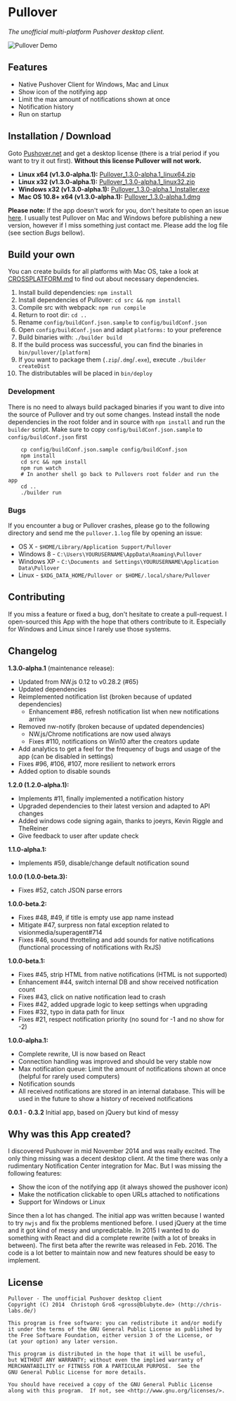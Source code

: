 # Pullover
*The unofficial multi-platform Pushover desktop client.*

![Pullover Demo](https://raw.githubusercontent.com/cgrossde/Pullover/master/res/Demo.gif)

## Features

* Native Pushover Client for Windows, Mac and Linux
* Show icon of the notifying app
* Limit the max amount of notifications shown at once
* Notification history
* Run on startup

## Installation / Download

Goto [Pushover.net](https://pushover.net/licensing) and get a desktop license (there is a trial period if you want to try it out first). **Without this license Pullover will not work.**


* **Linux x64 (v1.3.0-alpha.1):** [Pullover_1.3.0-alpha.1_linux64.zip](https://sourceforge.net/projects/pullover/files/1.3.0-alpha.1/Pullover_1.3.0-alpha.1_linux64.zip/download)
* **Linux x32 (v1.3.0-alpha.1):** [Pullover_1.3.0-alpha.1_linux32.zip](https://sourceforge.net/projects/pullover/files/1.3.0-alpha.1/Pullover_1.3.0-alpha.1_linux32.zip/download)
* **Windows x32 (v1.3.0-alpha.1):** [Pullover_1.3.0-alpha.1_Installer.exe](https://sourceforge.net/projects/pullover/files/1.3.0-alpha.1/Pullover_1.3.0-alpha.1_Installer.exe/download)
* **Mac OS 10.8+ x64 (v1.3.0-alpha.1):** [Pullover_1.3.0-alpha.1.dmg](https://sourceforge.net/projects/pullover/files/1.3.0-alpha.1/Pullover_1.3.0-alpha.1.dmg/download)

**Please note:** If the app doesn't work for you, don't hesitate to open an issue [here](https://github.com/cgrossde/Pullover/issues). I usually test Pullover on Mac and Windows before publishing a new version, however if I miss something just contact me. Please add the log file (see section *Bugs* bellow).

## Build your own
You can create builds for all platforms with Mac OS, take a look at [CROSSPLATFORM.md](CROSSPLATFORM.md) to find out about necessary dependencies.

1. Install build dependencies: `npm install`
2. Install dependencies of Pullover: `cd src && npm install`
3. Compile src with webpack: `npm run compile`
4. Return to root dir: `cd ..`
5. Rename `config/buildConf.json.sample` to `config/buildConf.json`
6. Open `config/buildConf.json` and adapt `platforms:` to your preference
7. Build binaries with: `./builder build`
8. If the build process was successful, you can find the binaries in `bin/pullover/[platform]`
9. If you want to package them (`.zip`/`.dmg`/`.exe`), execute `./builder createDist`
10. The distributables will be placed in `bin/deploy`

### Development

There is no need to always build packaged binaries if you want to dive into the source of Pullover and try out some changes. Instead install the node dependencies in the root folder and in source with `npm install` and run the `builder` script. Make sure to copy `config/buildConf.json.sample` to `config/buildConf.json` first

```Shell
    cp config/buildConf.json.sample config/buildConf.json
    npm install
    cd src && npm install
    npm run watch
    # In another shell go back to Pullovers root folder and run the app
    cd ..
    ./builder run
```

### Bugs

If you encounter a bug or Pullover crashes, please go to the following directory and send me the `pullover.1.log` file by opening an issue:

* OS X - `$HOME/Library/Application Support/Pullover`
* Windows 8 - `C:\Users\YOURUSERNAME\AppData\Roaming\Pullover`
* Windows XP - `C:\Documents and Settings\YOURUSERNAME\Application Data\Pullover`
* Linux - `$XDG_DATA_HOME/Pullover or $HOME/.local/share/Pullover`

## Contributing

If you miss a feature or fixed a bug, don't hesitate to create a pull-request. I open-sourced this App with the hope that others contribute to it. Especially for Windows and Linux since I rarely use those systems.

## Changelog

**1.3.0-alpha.1** (maintenance release):

* Updated from NW.js 0.12 to v0.28.2 (#65)
* Updated dependencies
* Reimplemented notification list (broken because of updated dependencies)
  * Enhancement #86, refresh notification list when new notifications arrive
* Removed nw-notify (broken because of updated dependencies)
  * NW.js/Chrome notifications are now used always
  * Fixes #110, notifications on Win10 after the creators update
* Add analytics to get a feel for the frequency of bugs and usage of the app (can be disabled in settings)
* Fixes #96, #106, #107, more resilient to network errors
* Added option to disable sounds

**1.2.0 (1.2.0-alpha.1):**

* Implements #11, finally implemented a notification history
* Upgraded dependencies to their latest version and adapted to API changes
* Added windows code signing again, thanks to joeyrs, Kevin Riggle and TheReiner
* Give feedback to user after update check

**1.1.0-alpha.1:**

* Implements #59, disable/change default notification sound

**1.0.0 (1.0.0-beta.3):**

* Fixes #52, catch JSON parse errors

**1.0.0-beta.2:**

* Fixes #48, #49, if title is empty use app name instead
* Mitigate #47, surpress non fatal exception related to visionmedia/superagent#714
* Fixes #46, sound throtteling and add sounds for native notifications (functional processing of notifications with RxJS)

**1.0.0-beta.1:**

* Fixes #45, strip HTML from native notifications (HTML is not supported)
* Enhancement #44, switch internal DB and show received notification count
* Fixes #43, click on native notification lead to crash
* Fixes #42, added upgrade logic to keep settings when upgrading
* Fixes #32, typo in data path for linux
* Fixes #21, respect notification priority (no sound for -1 and no show for -2)

**1.0.0-alpha.1:**

* Complete rewrite, UI is now based on React
* Connection handling was improved and should be very stable now
* Max notification queue: Limit the amount of notifications shown at once (helpful for rarely used computers)
* Notification sounds
* All received notifications are stored in an internal database. This will be used in the future to show a history of received notifications

**0.0.1** - **0.3.2** Initial app, based on jQuery but kind of messy

## Why was this App created?

I discovered Pushover in mid November 2014 and was really excited. The only thing missing was a decent desktop client. At the time there was only a rudimentary Notification Center integration for Mac. But I was missing the following features:

* Show the icon of the notifying app (it always showed the pushover icon)
* Make the notification clickable to open URLs attached to notifications
* Support for Windows or Linux

Since then a lot has changed. The initial app was written because I wanted to try `nwjs` and fix the problems mentioned before. I used jQuery at the time and it got kind of messy and unpredictable. In 2015 I wanted to do something with React and did a complete rewrite (with a lot of breaks in between). The first beta after the rewrite was released in Feb. 2016. The code is a lot better to maintain now and new features should be easy to implement.

## License

    Pullover - The unofficial Pushover desktop client
    Copyright (C) 2014  Christoph Groß <gross@blubyte.de> (http://chris-labs.de/)
    
    This program is free software: you can redistribute it and/or modify
    it under the terms of the GNU General Public License as published by
    the Free Software Foundation, either version 3 of the License, or
    (at your option) any later version.
    
    This program is distributed in the hope that it will be useful,
    but WITHOUT ANY WARRANTY; without even the implied warranty of
    MERCHANTABILITY or FITNESS FOR A PARTICULAR PURPOSE.  See the
    GNU General Public License for more details.
    
    You should have received a copy of the GNU General Public License
    along with this program.  If not, see <http://www.gnu.org/licenses/>.
